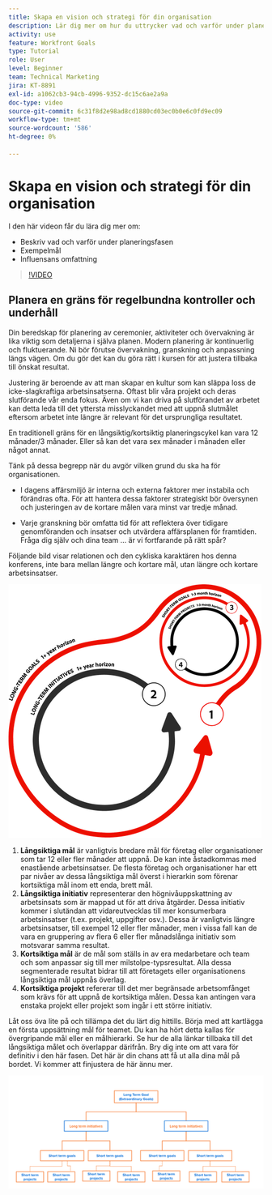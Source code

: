 ```yaml
---
title: Skapa en vision och strategi för din organisation
description: Lär dig mer om hur du uttrycker vad och varför under planeringsfasen, exempelmål och omfattningen av påverkan.
activity: use
feature: Workfront Goals
type: Tutorial
role: User
level: Beginner
team: Technical Marketing
jira: KT-8891
exl-id: a1062cb3-94cb-4996-9352-dc15c6ae2a9a
doc-type: video
source-git-commit: 6c31f8d2e98ad8cd1880cd03ec0b0e6c0fd9ec09
workflow-type: tm+mt
source-wordcount: '586'
ht-degree: 0%

---
```


# Skapa en vision och strategi för din organisation

I den här videon får du lära dig mer om:

* Beskriv vad och varför under planeringsfasen
* Exempelmål
* Influensans omfattning

>[!VIDEO](https://video.tv.adobe.com/v/335185/?quality=12&learn=on)

## Planera en gräns för regelbundna kontroller och underhåll

Din beredskap för planering av ceremonier, aktiviteter och övervakning är lika viktig som detaljerna i själva planen. Modern planering är kontinuerlig och fluktuerande. Ni bör förutse övervakning, granskning och anpassning längs vägen. Om du gör det kan du göra rätt i kursen för att justera tillbaka till önskat resultat.

Justering är beroende av att man skapar en kultur som kan släppa loss de icke-slagkraftiga arbetsinsatserna. Oftast blir våra projekt och deras slutförande vår enda fokus. Även om vi kan driva på slutförandet av arbetet kan detta leda till det yttersta misslyckandet med att uppnå slutmålet eftersom arbetet inte längre är relevant för det ursprungliga resultatet.

En traditionell gräns för en långsiktig/kortsiktig planeringscykel kan vara 12 månader/3 månader. Eller så kan det vara sex månader i månaden eller något annat.

Tänk på dessa begrepp när du avgör vilken grund du ska ha för organisationen.

* I dagens affärsmiljö är interna och externa faktorer mer instabila och förändras ofta. För att hantera dessa faktorer strategiskt bör översynen och justeringen av de kortare målen vara minst var tredje månad.

* Varje granskning bör omfatta tid för att reflektera över tidigare genomföranden och insatser och utvärdera affärsplanen för framtiden. Fråga dig själv och dina team ... är vi fortfarande på rätt spår?

Följande bild visar relationen och den cykliska karaktären hos denna konferens, inte bara mellan längre och kortare mål, utan längre och kortare arbetsinsatser.

![En bild av en strategisk körningscykel](assets/02-workfront-goals-strategic-execution-cycle.png)

1. **Långsiktiga mål** är vanligtvis bredare mål för företag eller organisationer som tar 12 eller fler månader att uppnå. De kan inte åstadkommas med enastående arbetsinsatser. De flesta företag och organisationer har ett par nivåer av dessa långsiktiga mål överst i hierarkin som förenar kortsiktiga mål inom ett enda, brett mål.
1. **Långsiktiga initiativ** representerar den högnivåuppskattning av arbetsinsats som är mappad ut för att driva åtgärder. Dessa initiativ kommer i slutändan att vidareutvecklas till mer konsumerbara arbetsinsatser (t.ex. projekt, uppgifter osv.). Dessa är vanligtvis längre arbetsinsatser, till exempel 12 eller fler månader, men i vissa fall kan de vara en gruppering av flera 6 eller fler månadslånga initiativ som motsvarar samma resultat.
1. **Kortsiktiga mål** är de mål som ställs in av era medarbetare och team och som anpassar sig till mer milstolpe-typsresultat. Alla dessa segmenterade resultat bidrar till att företagets eller organisationens långsiktiga mål uppnås överlag.
1. **Kortsiktiga projekt** refererar till det mer begränsade arbetsomfånget som krävs för att uppnå de kortsiktiga målen. Dessa kan antingen vara enstaka projekt eller projekt som ingår i ett större initiativ.

<!--
Your turn graphic
-->

Låt oss öva lite på och tillämpa det du lärt dig hittills. Börja med att kartlägga en första uppsättning mål för teamet. Du kan ha hört detta kallas för övergripande mål eller en målhierarki. Se hur de alla länkar tillbaka till det långsiktiga målet och överlappar därifrån. Bry dig inte om att vara för definitiv i den här fasen. Det här är din chans att få ut alla dina mål på bordet. Vi kommer att finjustera de här ännu mer.

![En bild av mappning av långsiktiga och kortsiktiga mål](assets/03-workfront-goals-goal-mapping.png)
